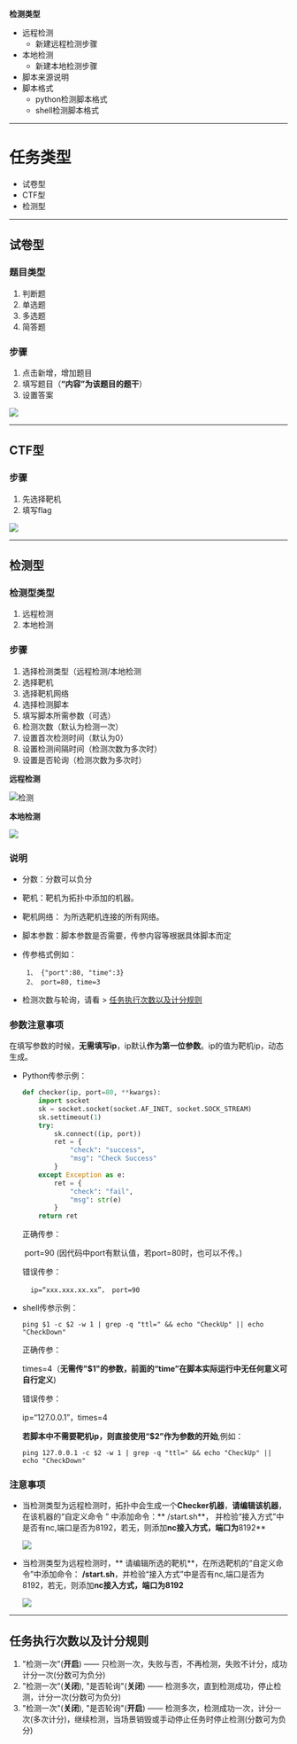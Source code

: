 **检测类型**

   - 远程检测
      - 新建远程检测步骤
   - 本地检测
      - 新建本地检测步骤
   - 脚本来源说明
   - 脚本格式
      - python检测脚本格式
      - shell检测脚本格式

----------

# 任务类型

- 试卷型
- CTF型
- 检测型

------

##  试卷型

### 题目类型
  1. 判断题
  2. 单选题
  3. 多选题
  4. 简答题

### 步骤

  1. 点击新增，增加题目
  2. 填写题目（**“内容”为该题目的题干**）
  3. 设置答案

![](./img/试卷型.png)

----------


## CTF型

### 步骤

1. 先选择靶机
2. 填写flag


![](./img/CTF型新增.png)

----------

## 检测型

### 检测型类型

  1. 远程检测
  2. 本地检测

### 步骤

1. 选择检测类型（远程检测/本地检测
2. 选择靶机
3. 选择靶机网络
4. 选择检测脚本
5. 填写脚本所需参数（可选）
6. 检测次数（默认为检测一次）
7. 设置首次检测时间（默认为0）
8. 设置检测间隔时间（检测次数为多次时）
9. 设置是否轮询（检测次数为多次时）

**远程检测**

![检测](./img/远程检测.png)

**本地检测**

![](./img/本地检测.png)

### 说明

 - 分数：分数可以负分
 - 靶机：靶机为拓扑中添加的机器。
 - 靶机网络： 为所选靶机连接的所有网络。
 - 脚本参数：脚本参数是否需要，传参内容等根据具体脚本而定
 - 传参格式例如：
 
        1、 {"port":80, "time":3}
        2、 port=80, time=3
 
 - 检测次数与轮询，请看 > [任务执行次数以及计分规则](#rule)

### 参数注意事项
   在填写参数的时候，**无需填写ip**，ip默认**作为第一位参数**。ip的值为靶机ip，动态生成。
   - Python传参示例：

        ```python
        def checker(ip, port=80, **kwargs):
            import socket
            sk = socket.socket(socket.AF_INET, socket.SOCK_STREAM)
            sk.settimeout(1)
            try:
                sk.connect((ip, port))
                ret = {
                    "check": "success",
                    "msg": "Check Success"
                }
            except Exception as e:
                ret = {
                    "check": "fail",
                    "msg": str(e)
                }
            return ret
        ```

        正确传参：

        ​    port=90 (因代码中port有默认值，若port=80时，也可以不传。)

        错误传参：

           ip=“xxx.xxx.xx.xx”， port=90  

- shell传参示例：

     ```shell
     ping $1 -c $2 -w 1 | grep -q "ttl=" && echo "CheckUp" || echo "CheckDown"
     ```

     正确传参：

     times=4（**无需传"$1"的参数，前面的“time”在脚本实际运行中无任何意义可自行定义**)

     错误传参：

     ip=“127.0.0.1”，times=4

     **若脚本中不需要靶机ip，则直接使用“$2”作为参数的开始**,例如：

     ```shell
     ping 127.0.0.1 -c $2 -w 1 | grep -q "ttl=" && echo "CheckUp" || echo "CheckDown"
     ```

### 注意事项

- 当检测类型为远程检测时，拓扑中会生成一个**Checker机器**，**请编辑该机器**，在该机器的“自定义命令 ” 中添加命令：** /start.sh**， 并检验“接入方式”中是否有nc,端口是否为8192，若无，则添加**nc接入方式，端口为**8192**

  ![](./img/start.png)

- 当检测类型为远程检测时，** 请编辑所选的靶机**，在所选靶机的“自定义命令”中添加命令： **/start.sh**，并检验“接入方式”中是否有nc,端口是否为8192，若无，则添加**nc接入方式，端口为8192**

  ![](./img/agent.png)



------

## <span id="rule">任务执行次数以及计分规则</span>

  1. "检测一次"(**开启**) —— 只检测一次，失败与否，不再检测，失败不计分，成功计分一次(分数可为负分)
  2. "检测一次"(**关闭**), "是否轮询"(**关闭**) —— 检测多次，直到检测成功，停止检测，计分一次(分数可为负分)
  3. "检测一次"(**关闭**), "是否轮询"(**开启**) —— 检测多次，检测成功一次，计分一次(多次计分)，继续检测，当场景销毁或手动停止任务时停止检测(分数可为负分)
